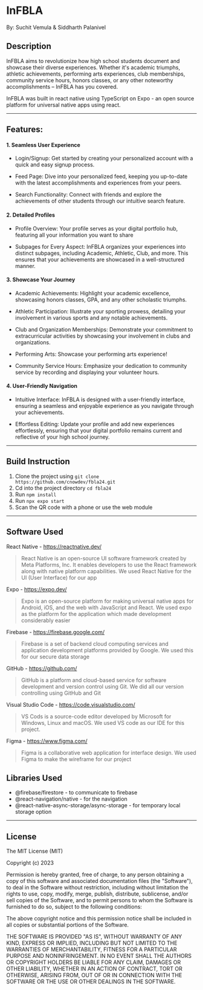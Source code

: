 # InFBLA
By: Suchit Vemula & Siddharth Palanivel

## Description
InFBLA aims to revolutionize how high school students document and showcase their diverse experiences. Whether it's academic triumphs, athletic achievements, performing arts experiences, club memberships, community service hours, honors classes, or any other noteworthy accomplishments – InFBLA has you covered.

InFBLA was built in react native using TypeScript on Expo - an open source platform for universal native apps using react.
___
## Features:
#### 1. Seamless User Experience
* Login/Signup: Get started by creating your personalized account with a quick and easy signup process.

* Feed Page: Dive into your personalized feed, keeping you up-to-date with the latest accomplishments and experiences from your peers.

* Search Functionality: Connect with friends and explore the achievements of other students through our intuitive search feature.

#### 2. Detailed Profiles
* Profile Overview: Your profile serves as your digital portfolio hub, featuring all your information you want to share

* Subpages for Every Aspect: InFBLA organizes your experiences into distinct subpages, including Academic, Athletic, Club, and more. This ensures that your achievements are showcased in a well-structured manner.

#### 3. Showcase Your Journey
* Academic Achievements: Highlight your academic excellence, showcasing honors classes, GPA, and any other scholastic triumphs.

* Athletic Participation: Illustrate your sporting prowess, detailing your involvement in various sports and any notable achievements.

* Club and Organization Memberships: Demonstrate your commitment to extracurricular activities by showcasing your involvement in clubs and organizations.

* Performing Arts: Showcase your performing arts experience!

* Community Service Hours: Emphasize your dedication to community service by recording and displaying your volunteer hours.

#### 4. User-Friendly Navigation
* Intuitive Interface: InFBLA is designed with a user-friendly interface, ensuring a seamless and enjoyable experience as you navigate through your achievements.

* Effortless Editing: Update your profile and add new experiences effortlessly, ensuring that your digital portfolio remains current and reflective of your high school journey.

___
## Build Instruction
1. Clone the project using `git clone https://github.com/cnowdev/fbla24.git`
2. Cd into the project directory `cd fbla24`
3. Run `npm install`
4. Run `npx expo start`
5. Scan the QR code with a phone or use the web module
___
## Software Used

React Native - https://reactnative.dev/
> React Native is an open-source UI software framework created by Meta Platforms, Inc. It enables developers to use the React framework along with native platform capabilities. We used React Native for the UI (User Interface) for our app

Expo - https://expo.dev/
> Expo is an open-source platform for making universal native apps for Android, iOS, and the web with JavaScript and React. We used expo as the platform for the application which made development considerably easier

Firebase - https://firebase.google.com/
> Firebase is a set of backend cloud computing services and application development platforms provided by Google. We used this for our secure data storage

GitHub - https://github.com/
> GitHub is a platform and cloud-based service for software development and version control using Git. We did all our version controlling using GitHub and Git

Visual Studio Code - https://code.visualstudio.com/
> VS Cods is a source-code editor developed by Microsoft for Windows, Linux and macOS. We used VS code as our IDE for this project.

Figma - https://www.figma.com/
> Figma is a collaborative web application for interface design. We used Figma to make the wireframe for our project

## Libraries Used
* @firebase/firestore - to communicate to firebase
* @react-navigation/native - for the navigation
* @react-native-async-storage/async-storage - for temporary local storage option

___

## License

The MIT License (MIT)

Copyright (c) 2023

Permission is hereby granted, free of charge, to any person obtaining a copy of this software and associated documentation files (the "Software"), to deal in the Software without restriction, including without limitation the rights to use, copy, modify, merge, publish, distribute, sublicense, and/or sell copies of the Software, and to permit persons to whom the Software is furnished to do so, subject to the following conditions:

The above copyright notice and this permission notice shall be included in all copies or substantial portions of the Software.

THE SOFTWARE IS PROVIDED "AS IS", WITHOUT WARRANTY OF ANY KIND, EXPRESS OR IMPLIED, INCLUDING BUT NOT LIMITED TO THE WARRANTIES OF MERCHANTABILITY, FITNESS FOR A PARTICULAR PURPOSE AND NONINFRINGEMENT. IN NO EVENT SHALL THE AUTHORS OR COPYRIGHT HOLDERS BE LIABLE FOR ANY CLAIM, DAMAGES OR OTHER LIABILITY, WHETHER IN AN ACTION OF CONTRACT, TORT OR OTHERWISE, ARISING FROM, OUT OF OR IN CONNECTION WITH THE SOFTWARE OR THE USE OR OTHER DEALINGS IN THE SOFTWARE.

